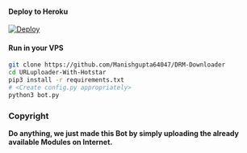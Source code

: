

#### Deploy to Heroku

[![Deploy](https://www.herokucdn.com/deploy/button.svg)](https://www.heroku.com/deploy?template=https://github.com/Manishgupta64047/DRM-Downloader)

#### Run in your VPS
```sh
git clone https://github.com/Manishgupta64047/DRM-Downloader
cd URLuploader-With-Hotstar
pip3 install -r requirements.txt
# <Create config.py appropriately>
python3 bot.py
```
### Copyright
<b>Do anything, we just made this Bot by simply uploading the already available Modules on Internet.</b>
